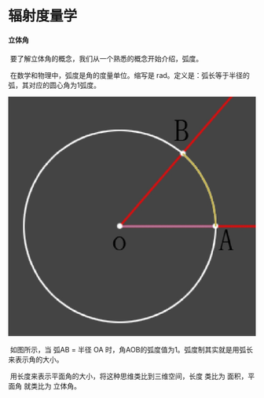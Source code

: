 # 辐射度量学

#### 立体角

​	要了解立体角的概念，我们从一个熟悉的概念开始介绍，弧度。

​	在数学和物理中，弧度是角的度量单位。缩写是 rad。定义是：弧长等于半径的弧，其对应的圆心角为1弧度。

![](弧度图.jpg)

​	如图所示，当 弧AB = 半径 OA 时，角AOB的弧度值为1。弧度制其实就是用弧长来表示角的大小。

​	用长度来表示平面角的大小，将这种思维类比到三维空间，长度 类比为 面积，平面角 就类比为 立体角。